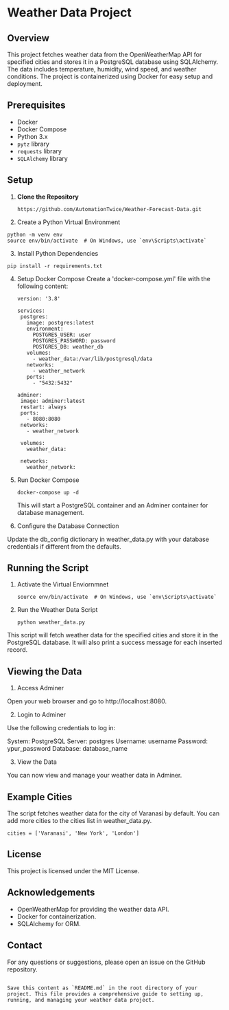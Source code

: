 # Weather Data Project

## Overview
This project fetches weather data from the OpenWeatherMap API for specified cities and stores it in a PostgreSQL database using SQLAlchemy. The data includes temperature, humidity, wind speed, and weather conditions. The project is containerized using Docker for easy setup and deployment.

## Prerequisites

- Docker
- Docker Compose
- Python 3.x
- `pytz` library
- `requests` library
- `SQLAlchemy` library

## Setup

1. **Clone the Repository**
   ```
   https://github.com/AutomationTwice/Weather-Forecast-Data.git
   ```

2. Create a Python Virtual Environment
  ```
  python -m venv env
  source env/bin/activate  # On Windows, use `env\Scripts\activate`
```
3. Install Python Dependencies
```
pip install -r requirements.txt
```
4. Setup Docker Compose
   Create a 'docker-compose.yml' file with the following content:
   
   ```
   version: '3.8'

   services:
    postgres:
      image: postgres:latest
      environment:
        POSTGRES_USER: user
        POSTGRES_PASSWORD: password
        POSTGRES_DB: weather_db
      volumes:
        - weather_data:/var/lib/postgresql/data
      networks:
        - weather_network
      ports:
        - "5432:5432"

   adminer:
    image: adminer:latest
    restart: always
    ports:
      - 8080:8080
    networks:
      - weather_network

    volumes:
      weather_data:

    networks:
      weather_network:

   ```
5. Run Docker Compose
   ```
   docker-compose up -d
   ```
   This will start a PostgreSQL container and an Adminer container for database management.

6. Configure the Database Connection

Update the db_config dictionary in weather_data.py with your database credentials if different from the defaults.

## Running the Script
1. Activate the Virtual Enviornmnet
   ```
   source env/bin/activate  # On Windows, use `env\Scripts\activate`
   ```
2. Run the Weather Data Script
   ```
   python weather_data.py
   ```
This script will fetch weather data for the specified cities and store it in the PostgreSQL database. It will also print a success message for each inserted record.

## Viewing the Data

1. Access Adminer

Open your web browser and go to http://localhost:8080.

2. Login to Adminer

Use the following credentials to log in:

System: PostgreSQL
Server: postgres
Username: username
Password: ypur_password
Database: database_name

3. View the Data

You can now view and manage your weather data in Adminer.

## Example Cities
The script fetches weather data for the city of Varanasi by default. You can add more cities to the cities list in weather_data.py.
```
cities = ['Varanasi', 'New York', 'London']

```
## License
This project is licensed under the MIT License.

## Acknowledgements
- OpenWeatherMap for providing the weather data API.
- Docker for containerization.
- SQLAlchemy for ORM.
## Contact
For any questions or suggestions, please open an issue on the GitHub repository.
```

Save this content as `README.md` in the root directory of your project. This file provides a comprehensive guide to setting up, running, and managing your weather data project.

```

